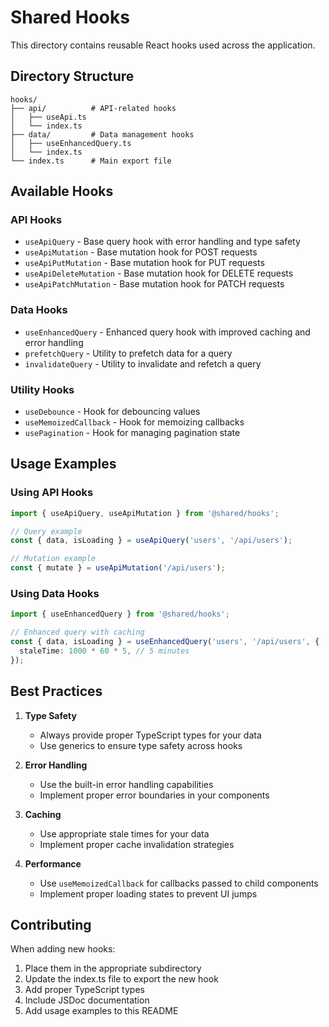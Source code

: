 # Shared Hooks

This directory contains reusable React hooks used across the application.

## Directory Structure

```
hooks/
├── api/          # API-related hooks
│   ├── useApi.ts
│   └── index.ts
├── data/         # Data management hooks
│   ├── useEnhancedQuery.ts
│   └── index.ts
└── index.ts      # Main export file
```

## Available Hooks

### API Hooks

- `useApiQuery` - Base query hook with error handling and type safety
- `useApiMutation` - Base mutation hook for POST requests
- `useApiPutMutation` - Base mutation hook for PUT requests
- `useApiDeleteMutation` - Base mutation hook for DELETE requests
- `useApiPatchMutation` - Base mutation hook for PATCH requests

### Data Hooks

- `useEnhancedQuery` - Enhanced query hook with improved caching and error handling
- `prefetchQuery` - Utility to prefetch data for a query
- `invalidateQuery` - Utility to invalidate and refetch a query

### Utility Hooks

- `useDebounce` - Hook for debouncing values
- `useMemoizedCallback` - Hook for memoizing callbacks
- `usePagination` - Hook for managing pagination state

## Usage Examples

### Using API Hooks

```typescript
import { useApiQuery, useApiMutation } from '@shared/hooks';

// Query example
const { data, isLoading } = useApiQuery('users', '/api/users');

// Mutation example
const { mutate } = useApiMutation('/api/users');
```

### Using Data Hooks

```typescript
import { useEnhancedQuery } from '@shared/hooks';

// Enhanced query with caching
const { data, isLoading } = useEnhancedQuery('users', '/api/users', {
  staleTime: 1000 * 60 * 5, // 5 minutes
});
```

## Best Practices

1. **Type Safety**
   - Always provide proper TypeScript types for your data
   - Use generics to ensure type safety across hooks

2. **Error Handling**
   - Use the built-in error handling capabilities
   - Implement proper error boundaries in your components

3. **Caching**
   - Use appropriate stale times for your data
   - Implement proper cache invalidation strategies

4. **Performance**
   - Use `useMemoizedCallback` for callbacks passed to child components
   - Implement proper loading states to prevent UI jumps

## Contributing

When adding new hooks:
1. Place them in the appropriate subdirectory
2. Update the index.ts file to export the new hook
3. Add proper TypeScript types
4. Include JSDoc documentation
5. Add usage examples to this README 